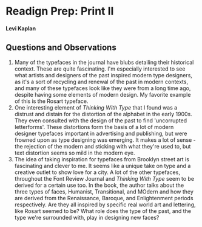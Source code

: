 # Readign Prep: Print II

#### Levi Kaplan

## Questions and Observations

1. Many of the typefaces in the journal have blubs detailing their historical context.  These are quite fascinating.  I'm especially interested to see what artists and designers of the past inspired modern type designers, as it's a sort of recycling and renewal of the past in modern contexts, and many of these typefaces look like they were from a long time ago, despite having some elements of modern design.  My favorite example of this is the Rosart typeface.
2. One interesting element of *Thinking With Type* that I found was a distrust and distain for the distortion of the alphabet in the early 1900s.  They even consulted with the design of the past to find 'uncorrupted letterforms'.  These distortions form the basis of a lot of modern designer typefaces important in advertising and publishing, but were frowned upon as type designing was emerging.  It makes a lot of sense - the rejection of the modern and sticking with what they're used to, but text distortion seems so mild in the modern eye.
3. The idea of taking inspiration for typefaces from Brooklyn street art is fascinating and clever to me.  It seems like a unique take on type and a creative outlet to show love for a city.  A lot of the other typefaces, throughout the Font Review Journal and *Thinking With Type* seem to be derived for a certain use too.  In the book, the author talks about the three types of faces, Humanist, Transitional, and MOdern and how they are derived from the Renaissance, Baroque, and Enlightenment periods respectively.  Are they all inspired by specific real world art and lettering, like Rosart seemed to be?  What role does the type of the past, and the type we're surrounded with, play in designing new faces?